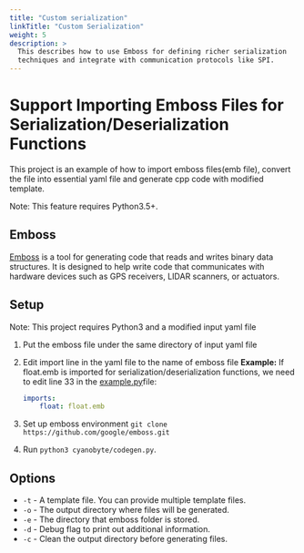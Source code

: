 ```yaml
---
title: "Custom serialization"
linkTitle: "Custom Serialization"
weight: 5
description: >
  This describes how to use Emboss for defining richer serialization
  techniques and integrate with communication protocols like SPI.
---
```



# Support Importing Emboss Files for Serialization/Deserialization Functions
This project is an example of how to import emboss files(emb file), convert the file into essential yaml file and generate cpp code with modified template.

Note: This feature requires Python3.5+.

## Emboss
[Emboss](https://github.com/google/emboss) is a tool for generating code that reads and writes binary data structures. It is designed to help write code that communicates with hardware devices such as GPS receivers, LIDAR scanners, or actuators. 

## Setup
Note: This project requires Python3 and a modified input yaml file
1. Put the emboss file under the same directory of input yaml file
2. Edit import line in the yaml file to the name of emboss file
   **Example:**
   If float.emb is imported for serialization/deserialization functions, we
   need to edit line 33 in the [example.py](peripherals/examplespi-emobss.yaml)file:

    ```yaml
    imports:
        float: float.emb
    ```

3. Set up emboss environment `git clone https://github.com/google/emboss.git`
4. Run `python3 cyanobyte/codegen.py`.

## Options
* `-t` - A template file. You can provide multiple template files.
* `-o` - The output directory where files will be generated.
* `-e` - The directory that emboss folder is stored.
* `-d` - Debug flag to print out additional information.
* `-c` - Clean the output directory before generating files.
